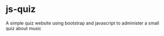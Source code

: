 # js-quiz
A simple quiz website using bootstrap and javascript to administer a small quiz about music
